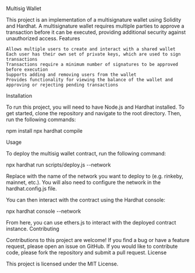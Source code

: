 Multisig Wallet

This project is an implementation of a multisignature wallet using Solidity and Hardhat. A multisignature wallet requires multiple parties to approve a transaction before it can be executed, providing additional security against unauthorized access.
Features

    Allows multiple users to create and interact with a shared wallet
    Each user has their own set of private keys, which are used to sign transactions
    Transactions require a minimum number of signatures to be approved before execution
    Supports adding and removing users from the wallet
    Provides functionality for viewing the balance of the wallet and approving or rejecting pending transactions

Installation

To run this project, you will need to have Node.js and Hardhat installed. To get started, clone the repository and navigate to the root directory. Then, run the following commands:

npm install
npx hardhat compile

Usage

To deploy the multisig wallet contract, run the following command:

npx hardhat run scripts/deploy.js --network <network-name>

Replace <network-name> with the name of the network you want to deploy to (e.g. rinkeby, mainnet, etc.). You will also need to configure the network in the hardhat.config.js file.

You can then interact with the contract using the Hardhat console:

npx hardhat console --network <network-name>

From here, you can use ethers.js to interact with the deployed contract instance.
Contributing

Contributions to this project are welcome! If you find a bug or have a feature request, please open an issue on GitHub. If you would like to contribute code, please fork the repository and submit a pull request.
License

This project is licensed under the MIT License.
